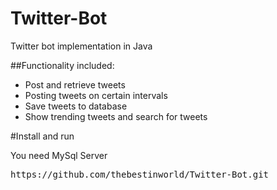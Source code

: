 # Twitter-Bot

<p>Twitter bot implementation in Java</p>



##Functionality included:
<ul>
<li>Post and retrieve tweets</li>
<li>Posting tweets on certain intervals</li>
<li>Save tweets to database</li>
<li>Show trending tweets and search for tweets</li>
</ul>

#Install and run
<div>
  <p>You need MySql Server</p>
</div>

<div class="highlight highlight-source-shell">
  <pre>https://github.com/thebestinworld/Twitter-Bot.git</pre>
</div>



